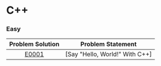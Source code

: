 # C++

### Easy

|Problem Solution|Problem Statement|
|:--------------:|-----------------|
|[E0001]|[Say "Hello, World!" With C++]|

[//]: # (Easy)

[E0001]: Easy/E0001.cpp
